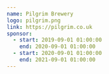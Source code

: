 ```yaml
---
name: Pilgrim Brewery
logo: pilgrim.png
link: https://pilgrim.co.uk
sponsor:
  - start: 2019-09-01 01:00:00
    end: 2020-09-01 01:00:00
  - start: 2020-09-01 01:00:00
    end: 2021-09-01 01:00:00
---
```

